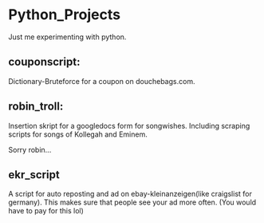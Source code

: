 # Python_Projects
Just me experimenting with python.


## couponscript:

Dictionary-Bruteforce for a coupon on douchebags.com.


## robin_troll:

Insertion skript for a googledocs form for songwishes.
Including scraping scripts for songs of Kollegah and Eminem.

Sorry robin...


## ekr_script

A script for auto reposting and ad on ebay-kleinanzeigen(like craigslist for germany).
This makes sure that people see your ad more often.
(You would have to pay for this lol)
